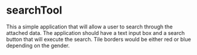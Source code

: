 # searchTool

This a simple application that will allow a user to search through the attached data. 
The application should have a text input box and a search button that will execute the search. 
Tile borders would be either red or blue depending on the gender.
